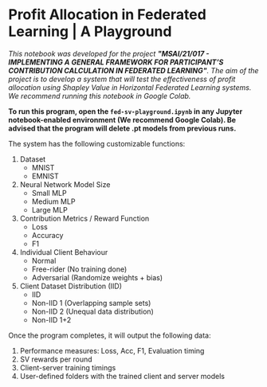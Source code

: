 # Profit Allocation in Federated Learning | A Playground

*This notebook was developed for the project **"MSAI/21/017 - IMPLEMENTING A GENERAL FRAMEWORK FOR PARTICIPANT’S CONTRIBUTION CALCULATION IN FEDERATED LEARNING"**. The aim of the project is to develop a system that will test the effectiveness of profit allocation using Shapley Value in Horizontal Federated Learning systems. We recommend running this notebook in Google Colab.*

**To run this program, open the `fed-sv-playground.ipynb` in any Jupyter notebook-enabled environment (We recommend Google Colab). Be advised that the program will delete .pt models from previous runs.**

The system has the following customizable functions:

1. Dataset
    - MNIST
    - EMNIST
2. Neural Network Model Size
    - Small MLP
    - Medium MLP
    - Large MLP
3. Contribution Metrics / Reward Function
    - Loss
    - Accuracy
    - F1
4. Individual Client Behaviour
    - Normal
    - Free-rider (No training done)
    - Adversarial (Randomize weights + bias)
5. Client Dataset Distribution (IID)
    - IID
    - Non-IID 1 (Overlapping sample sets)
    - Non-IID 2 (Unequal data distribution)
    - Non-IID 1+2

Once the program completes, it will output the following data:

1. Performance measures: Loss, Acc, F1, Evaluation timing
2. SV rewards per round
3. Client-server training timings
4. User-defined folders with the trained client and server models
